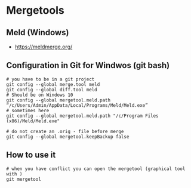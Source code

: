 # Mergetools 

## Meld (Windows) 

  *  https://meldmerge.org/

## Configuration in Git for Windwos (git bash) 

```
# you have to be in a git project 
git config --global merge.tool meld
git config --global diff.tool meld
# Should be on Windows 10 
git config --global mergetool.meld.path “/c/Users/Admin/AppData/Local/Programs/Meld/Meld.exe”
# sometimes here 
git config --global mergetool.meld.path "/c/Program Files (x86)/Meld/Meld.exe"

# do not create an .orig - file before merge 
git config --global mergetool.keepBackup false
```  

## How to use it 

```
# when you have conflict you can open the mergetool (graphical tool with )
git mergetool
```
